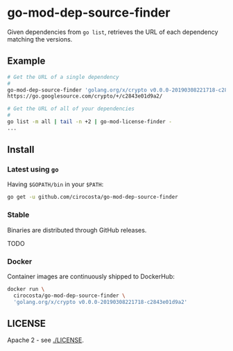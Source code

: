 # go-mod-dep-source-finder

Given dependencies from `go list`, retrieves the URL of each dependency matching the versions.


## Example

```sh
# Get the URL of a single dependency
#
go-mod-dep-source-finder 'golang.org/x/crypto v0.0.0-20190308221718-c2843e01d9a2'
https://go.googlesource.com/crypto/+/c2843e01d9a2/

# Get the URL of all of your dependencies
#
go list -m all | tail -n +2 | go-mod-license-finder -
...
```

## Install

### Latest using `go`

Having `$GOPATH/bin` in your `$PATH`:

```sh
go get -u github.com/cirocosta/go-mod-dep-source-finder
```


### Stable

Binaries are distributed through GitHub releases.

TODO


### Docker

Container images are continuously shipped to DockerHub:

```sh
docker run \
  cirocosta/go-mod-dep-source-finder \
  'golang.org/x/crypto v0.0.0-20190308221718-c2843e01d9a2'
```


## LICENSE

Apache 2 - see [./LICENSE](LICENSE).

